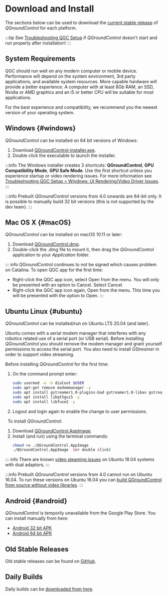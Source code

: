 # Download and Install

The sections below can be used to download the [current stable release](../releases/release_notes.md) of _QGroundControl_ for each platform.

:::tip
See [Troubleshooting QGC Setup](../troubleshooting/qgc_setup.md) if _QGroundControl_ doesn't start and run properly after installation!
:::

## System Requirements

QGC should run well on any modern computer or mobile device. Performance will depend on the system environment, 3rd party applications, and available system resources.
More capable hardware will provide a better experience.
A computer with at least 8Gb RAM, an SSD, Nvidia or AMD graphics and an i5 or better CPU will be suitable for most applications.

For the best experience and compatibility, we recommend you the newest version of your operating system.

## Windows {#windows}

_QGroundControl_ can be installed on 64 bit versions of Windows:

1. Download [QGroundControl-installer.exe](https://d176tv9ibo4jno.cloudfront.net/latest/QGroundControl-installer.exe).
2. Double click the executable to launch the installer.

:::info
The Windows installer creates 3 shortcuts: **QGroundControl**, **GPU Compatibility Mode**, **GPU Safe Mode**.
Use the first shortcut unless you experience startup or video rendering issues.
For more information see [Troubleshooting QGC Setup > Windows: UI Rendering/Video Driver Issues](../troubleshooting/qgc_setup.md#opengl_troubleshooting).
:::

:::info
Prebuilt _QGroundControl_ versions from 4.0 onwards are 64-bit only.
It is possible to manually build 32 bit versions (this is not supported by the dev team).
:::

## Mac OS X {#macOS}

_QGroundControl_ can be installed on macOS 10.11 or later:

<!-- match version using https://dev.qgroundcontrol.com/master/en/getting_started/#native-builds -->

<!-- usually based on Qt macOS dependency -->

1. Download [QGroundControl.dmg](https://d176tv9ibo4jno.cloudfront.net/latest/QGroundControl.dmg).
2. Double-click the .dmg file to mount it, then drag the _QGroundControl_ application to your _Application_ folder.

::: info
QGroundControl continues to not be signed which causes problem on Catalina. To open QGC app for the first time:

- Right-click the QGC app icon, select Open from the menu. You will only be presented with an option to Cancel. Select Cancel.
- Right-click the QGC app icon again, Open from the menu. This time you will be presented with the option to Open.
  :::

## Ubuntu Linux {#ubuntu}

_QGroundControl_ can be installed/run on Ubuntu LTS 20.04 (and later).

Ubuntu comes with a serial modem manager that interferes with any robotics related use of a serial port (or USB serial).
Before installing _QGroundControl_ you should remove the modem manager and grant yourself permissions to access the serial port.
You also need to install _GStreamer_ in order to support video streaming.

Before installing _QGroundControl_ for the first time:

1. On the command prompt enter:
   ```sh
   sudo usermod -a -G dialout $USER
   sudo apt-get remove modemmanager -y
   sudo apt install gstreamer1.0-plugins-bad gstreamer1.0-libav gstreamer1.0-gl -y
   sudo apt install libqt5gui5 -y
   sudo apt install libfuse2 -y
   ```
   <!-- Note, remove install of libqt5gui5 https://github.com/mavlink/qgroundcontrol/issues/10176 fixed -->
2. Logout and login again to enable the change to user permissions.

&nbsp;
To install _QGroundControl_:

1. Download [QGroundControl.AppImage](https://d176tv9ibo4jno.cloudfront.net/latest/QGroundControl.AppImage).
2. Install (and run) using the terminal commands:
   ```sh
   chmod +x ./QGroundControl.AppImage
   ./QGroundControl.AppImage  (or double click)
   ```

::: info
There are known [video steaming issues](../troubleshooting/qgc_setup.md#dual_vga) on Ubuntu 18.04 systems with dual adaptors.
:::

:::info
Prebuilt _QGroundControl_ versions from 4.0 cannot run on Ubuntu 16.04.
To run these versions on Ubuntu 16.04 you can [build QGroundControl from source without video libraries](https://dev.qgroundcontrol.com/en/getting_started/).
:::

## Android {#android}

_QGroundControl_ is temporily unavailable from the Google Play Store. You can install manually from here:

- [Android 32 bit APK](https://qgroundcontrol.s3-us-west-2.amazonaws.com/latest/QGroundControl32.apk)
- [Android 64 bit APK](https://qgroundcontrol.s3-us-west-2.amazonaws.com/latest/QGroundControl64.apk)

## Old Stable Releases

Old stable releases can be found on <a href="https://github.com/mavlink/qgroundcontrol/releases/" target="_blank">GitHub</a>.

## Daily Builds

Daily builds can be [downloaded from here](../releases/daily_builds.md).
